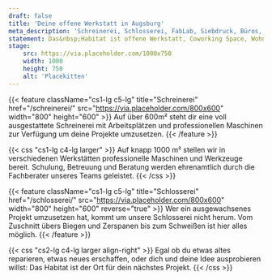 ```yaml
---
draft: false
title: 'Deine offene Werkstatt in Augsburg'
meta_description: 'Schreinerei, Schlosserei, FabLab, Siebdruck, Büros, Coworking und mehr auf über 1000 m². Lebensraum für deine Projekte.'
statement: Das&nbsp;Habitat ist offene Werkstatt, Coworking Space, Wohnzimmer für Macher, und Lebensraum für Visionäre, ein Zuhause für alle. Das&nbsp;Habitat ist der Ort an dem alles möglich wird.
stage:
    src: https://via.placeholder.com/1000x750
    width: 1000
    height: 750
    alt: 'Placekitten'
---
```


{{< feature className="cs1-lg c5-lg" title="Schreinerei" href="/schreinerei/" src="https://via.placeholder.com/800x600" width="800" height="600" >}}
Auf über 600m² steht dir eine voll ausgestattete Schreinerei mit Arbeitsplätzen und professionellen Maschinen zur Verfügung um deine Projekte umzusetzen.
{{< /feature >}}

{{< css "cs1-lg c4-lg larger" >}}
Auf knapp 1000 m² stellen wir in verschiedenen Werkstätten professionelle Maschinen und Werkzeuge bereit. Schulung, Betreuung und Beratung werden ehrenamtlich durch die Fachberater unseres Teams geleistet.
{{< /css >}}

{{< feature className="cs1-lg c5-lg" title="Schlosserei" href="/schlosserei/" src="https://via.placeholder.com/800x600" width="800" height="600" reverse="true" >}}
Wer ein ausgewachsenes Projekt umzusetzen hat, kommt um unsere Schlosserei nicht herum. Vom Zuschnitt übers Biegen und Zerspanen bis zum Schweißen ist hier alles möglich.
{{< /feature >}}

{{< css "cs2-lg c4-lg larger align-right" >}}
Egal ob du etwas altes reparieren, etwas neues erschaffen, oder dich und deine Idee ausprobieren willst: Das Habitat ist der Ort für dein nächstes Projekt.
{{< /css >}}
